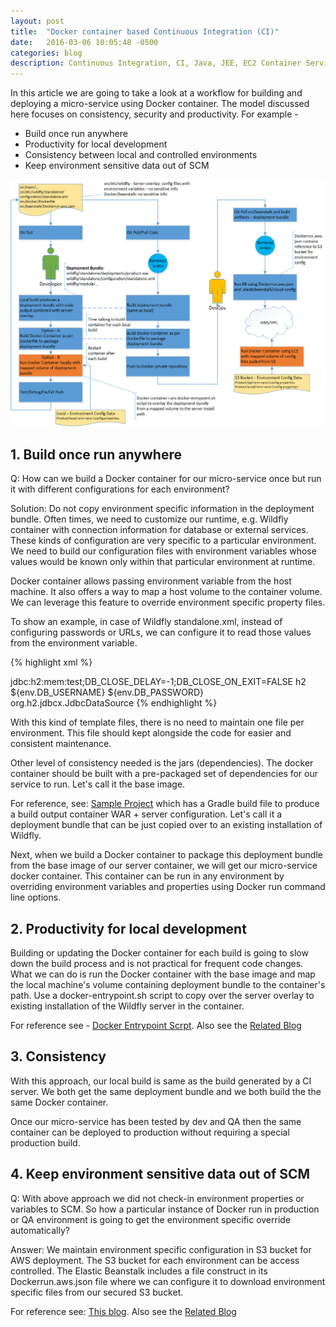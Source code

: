 ```yaml
---
layout: post
title:  "Docker container based Continuous Integration (CI)"
date:   2016-03-06 10:05:48 -0500
categories: blog
description: Continuous Integration, CI, Java, JEE, EC2 Container Service, Configuration, Docker Container, JBoss Wildfly, Amazon Elastic Beanstalk
---
```

In this article we are going to take a look at a workflow for building and deploying a
micro-service using Docker container. The model discussed here focuses on 
consistency, security and productivity. For example - 

* Build once run anywhere
* Productivity for local development
* Consistency between local and controlled environments
* Keep environment sensitive data out of SCM 

![Docker Based CI](/res/docker-based-ci.png)

## 1. Build once run anywhere

Q: How can we build a Docker container for our micro-service once but run it with 
different configurations for each environment?

Solution: Do not copy environment specific information in the deployment bundle. 
Often times, we need to customize our runtime, e.g. Wildfly container with connection
information for database or external services. These kinds of configuration are
very specific to a particular environment. We need to build our configuration files
with environment variables whose values would be known only within that particular
environment at runtime.

Docker container allows passing environment variable from the host machine. It also
offers a way to map a host volume to the container volume. We can leverage this
feature to override environment specific property files.

To show an example, in case of Wildfly standalone.xml, instead of configuring
passwords or URLs, we can configure it to read those values from the environment
variable. 

{% highlight xml %}
<system-properties>
    <property name="my.app.remote.service.config.file" value="${jboss.server.config.dir}/myapp/service.config"/>
</system-properties>

<subsystem xmlns="urn:jboss:domain:datasources:2.0">
    <datasources>
        <datasource jndi-name="java:jboss/datasources/ExampleDS" pool-name="ExampleDS" enabled="true" use-java-context="true">
            <connection-url>jdbc:h2:mem:test;DB_CLOSE_DELAY=-1;DB_CLOSE_ON_EXIT=FALSE</connection-url>
            <driver>h2</driver>
            <security>
                <user-name>${env.DB_USERNAME}</user-name>
                <password>${env.DB_PASSWORD}</password>
            </security>
        </datasource>
        <drivers>
            <driver name="h2" module="com.h2database.h2">
                <xa-datasource-class>org.h2.jdbcx.JdbcDataSource</xa-datasource-class>
            </driver>
        </drivers>
    </datasources>
</subsystem>
{% endhighlight %}

With this kind of template files, there is no need to maintain one file per 
environment. This file should kept alongside the code for easier and consistent
maintenance.

Other level of consistency needed is the jars (dependencies). The docker container
should be built with a pre-packaged set of dependencies for our service to run.
Let's call it the base image.

For reference, see: [Sample Project](https://github.com/sixturtle/examples/tree/master/jee-fuse)
which has a Gradle build file to produce a build output container WAR + server configuration.
Let's call it a deployment bundle that can be just copied over to an existing installation of
Wildfly.

Next, when we build a Docker container to package this deployment bundle from the
base image of our server container, we will get our micro-service docker container. 
This container can be run in any environment by overriding environment variables 
and properties using Docker run command line options.


## 2. Productivity for local development

Building or updating the Docker container for each build is going to slow down
the build process and is not practical for frequent code changes. What we can do
is run the Docker container with the base image and map the local machine's
volume containing deployment bundle to the container's path. Use a 
docker-entrypoint.sh script to copy over the server overlay to existing installation
of the Wildfly server in the container.

For reference see - [Docker Entrypoint Scrpt](https://github.com/sixturtle/examples/tree/master/docker/wildfly-ex).
Also see the [Related Blog](/blog/2015/03/20/one-container-many-envs.html)

## 3. Consistency

With this approach, our local build is same as the build generated by a CI server. 
We both get the same deployment bundle and we both build the the same Docker container.

Once our micro-service has been tested by dev and QA then the same container can be
deployed to production without requiring a special production build.

## 4. Keep environment sensitive data out of SCM

Q: With above approach we did not check-in environment properties or variables
to SCM. So how a particular instance of Docker run in production or QA environment
is going to get the environment specific override automatically?

Answer: We maintain environment specific configuration in S3 bucket for AWS deployment.
The S3 bucket for each environment can be access controlled. The Elastic Beanstalk
includes a file construct in its Dockerrun.aws.json file where we can configure it
to download environment specific files from our secured S3 bucket.

For reference see: [This blog](/blog/2015/03/28/jee-wildfly-beanstalk.html).
Also see the [Related Blog](/blog/2015/03/20/one-container-many-envs.html)
